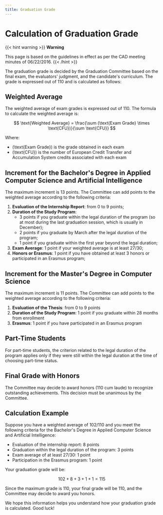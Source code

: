 ```yaml
---
title: Graduation Grade
---
```

# Calculation of Graduation Grade

{{< hint warning >}}
<i class="fa-solid fa-triangle-exclamation" style="color: #FFD43B;"></i> **Warning**

This page is based on the guidelines in effect as per the CAD meeting minutes of 06/22/2016.
{{< /hint >}}

The graduation grade is decided by the Graduation Committee based on the final exam, the evaluators' judgment, and the candidate's curriculum. The grade is expressed out of 110 and is calculated as follows:

## Weighted Average

The weighted average of exam grades is expressed out of 110. The formula to calculate the weighted average is:

$$
\text{Weighted Average} = \frac{\sum (\text{Exam Grade} \times \text{CFU})}{\sum \text{CFU}}
$$

Where:
- \(\text{Exam Grade}\) is the grade obtained in each exam
- \(\text{CFU}\) is the number of European Credit Transfer and Accumulation System credits associated with each exam

## Increment for the Bachelor's Degree in Applied Computer Science and Artificial Intelligence

The maximum increment is 13 points. The Committee can add points to the weighted average according to the following criteria:

1. **Evaluation of the Internship Report**: from 0 to 9 points;
2. **Duration of the Study Program**:
   - 3 points if you graduate within the legal duration of the program (so at most during the last graduation session, which is usually in December);
   - 2 points if you graduate by March after the legal duration of the program;
   - 1 point if you graduate within the first year beyond the legal duration;
3. **Exam Average**: 1 point if your weighted average is at least 27/30;
4. **Honors or Erasmus**: 1 point if you have obtained at least 3 honors or participated in an Erasmus program;

## Increment for the Master's Degree in Computer Science

The maximum increment is 11 points. The Committee can add points to the weighted average according to the following criteria:

1. **Evaluation of the Thesis**: from 0 to 9 points
2. **Duration of the Study Program**: 1 point if you graduate within 28 months from enrollment
3. **Erasmus**: 1 point if you have participated in an Erasmus program

## Part-Time Students

For part-time students, the criterion related to the legal duration of the program applies only if they were still within the legal duration at the time of choosing part-time status.

## Final Grade with Honors

The Committee may decide to award honors (110 cum laude) to recognize outstanding achievements. This decision must be unanimous by the Committee.

## Calculation Example

Suppose you have a weighted average of 102/110 and you meet the following criteria for the Bachelor's Degree in Applied Computer Science and Artificial Intelligence:

- Evaluation of the internship report: 8 points
- Graduation within the legal duration of the program: 3 points
- Exam average of at least 27/30: 1 point
- Participation in the Erasmus program: 1 point

Your graduation grade will be:

$$
102 + 8 + 3 + 1 + 1 = 115
$$

Since the maximum grade is 110, your final grade will be 110, and the Committee may decide to award you honors.

We hope this information helps you understand how your graduation grade is calculated. Good luck!
